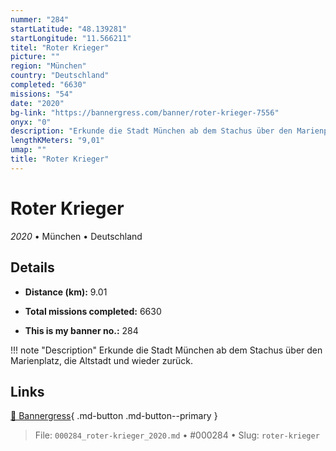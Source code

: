 ```yaml
---
nummer: "284"
startLatitude: "48.139281"
startLongitude: "11.566211"
titel: "Roter Krieger"
picture: ""
region: "München"
country: "Deutschland"
completed: "6630"
missions: "54"
date: "2020"
bg-link: "https://bannergress.com/banner/roter-krieger-7556"
onyx: "0"
description: "Erkunde die Stadt München ab dem Stachus über den Marienplatz, die Altstadt und wieder zurück."
lengthKMeters: "9,01"
umap: ""
title: "Roter Krieger"
---
```

# Roter Krieger

*2020* • München • Deutschland



## Details
- **Distance (km):** 9.01

- **Total missions completed:** 6630
- **This is my banner no.:** 284


!!! note "Description"
    Erkunde die Stadt München ab dem Stachus über den Marienplatz, die Altstadt und wieder zurück.



## Links
[🔗 Bannergress](https://bannergress.com/banner/roter-krieger-7556){ .md-button .md-button--primary }



> File: `000284_roter-krieger_2020.md` • #000284 • Slug: `roter-krieger`
